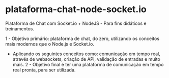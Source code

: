 # plataforma-chat-node-socket.io
Plataforma de Chat com Socket.io + NodeJS - Para fins didáticos e treinamentos.

1 - Objetivo primário: plataforma de chat, do zero, utilizando os conceitos mais modernos que o Node.js e Socket.io. 
  - Aplicando os seguintes conceitos como: comunicação em tempo real, através de websockets, criação de API, validação de entradas e muito mais. 
2 - Objetivo final é ter uma plataforma de comunicação em tempo real pronta, para ser utilizada.
